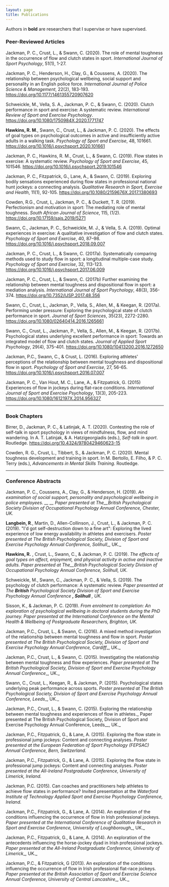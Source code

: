 ```yaml
---
layout: page
title: Publications
---
```


Authors in **bold** are researchers that I supervise or have supervised.

### Peer-Reviewed Articles 
Jackman, P. C., Crust, L., & Swann, C. (2020). The role of mental toughness in the occurrence of flow and clutch states in sport. *International Journal of Sport Psychology*, 51(1), 1-27.

Jackman, P. C., Henderson, H., Clay, G., & Coussens, A. (2020). The relationship between psychological wellbeing, social support and personality in an English police force. *International Journal of Police Science & Management*, 22(2), 183-193. https://doi.org/10.1177/1461355720907620

Schweickle, M., Vella, S. A., Jackman, P. C., & Swann, C. (2020). Clutch performance in sport and exercise: A systematic review. *International Review of Sport and Exercise Psychology*. https://doi.org/10.1080/1750984X.2020.1771747

**Hawkins, R. M**., Swann, C., Crust, L., & Jackman, P. C. (2020). The effects of goal types on psychological outcomes in active and insufficiently active adults in a walking task. *Psychology of Sport and Exercise*, 48, 101661. https://doi.org/10.1016/j.psychsport.2020.101661

Jackman, P. C., Hawkins, R. M., Crust, L., & Swann, C. (2019). Flow states in exercise: A systematic review. *Psychology of Sport and Exercise*, 45, 101546. https://doi.org/10.1016/j.psychsport.2019.101546

Jackman, P. C., Fitzpatrick, G., Lane, A., & Swann, C. (2019). Exploring bodily sensations experienced during flow states in professional national hunt jockeys: a connecting analysis. *Qualitative Research in Sport, Exercise and Health*, 11(1), 92-105. https://doi.org/10.1080/2159676X.2017.1380693 

Cowden, R.G., Crust, L, Jackman, P. C., & Duckett, T. R. (2019). Perfectionism and motivation in sport: The mediating role of mental toughness. *South African Journal of Science*, 115, (1/2). https://doi.org/10.17159/sajs.2019/5271

Swann, C., Jackman, P. C., Schweickle, M. J., & Vella, S. A. (2019). Optimal experiences in exercise: A qualitative investigation of flow and clutch states. *Psychology of Sport and Exercise*, 40, 87–98. https://doi.org/10.1016/j.psychsport.2018.09.007

Jackman, P. C., Crust, L., & Swann, C. (2017a). Systematically comparing methods used to study flow in sport: a longitudinal multiple-case study. *Psychology of Sport and Exercise*, 32, 113-123. https://doi.org/10.1016/j.psychsport.2017.06.009

Jackman, P. C., Crust, L., & Swann, C. (2017b) Further examining the relationship between mental toughness and dispositional flow in sport: a mediation analysis. *International Journal of Sport Psychology*, 48(3), 356-374. https://doi.org/10.7352/IJSP.2017.48.356

Swann, C., Crust, L., Jackman, P., Vella, S., Allen, M., & Keegan, R. (2017a). Performing under pressure: Exploring the psychological state of clutch performance in sport. *Journal of Sport Sciences*, 35(23), 2272-2280. https://doi.org/10.1080/02640414.2016.1265661

Swann, C., Crust, L., Jackman, P., Vella, S., Allen, M., & Keegan, R. (2017b). Psychological states underlying excellent performance in sport: Towards an integrated model of flow and clutch states. *Journal of Applied Sport Psychology*, 29(4), 375-401. https://doi.org/10.1080/10413200.2016.1272650

Jackman, P.C., Swann, C., & Crust, L. (2016). Exploring athletes' perceptions of the relationship between mental toughness and dispositional flow in sport. *Psychology of Sport and Exercise*, 27, 56-65. https://doi.org/10.1016/j.psychsport.2016.07.007

Jackman, P. C., Van Hout, M. C., Lane, A., & Fitzpatrick, G. (2015) Experiences of flow in jockeys during flat-race conditions. *International Journal of Sport and Exercise Psychology*, 13(3), 205-223. https://doi.org/10.1080/1612197X.2014.956327

---

### Book Chapters 
Birrer, D., Jackman, P. C., & Latinjak, A. T. (2020). Contesting the role of self-talk in sport psychology in views of mindfulness, flow, and mind wandering. In A. T. Latinjak, & A. Hatzigeorgiadis (eds.), *Self-talk in sport*. Routledge. https://doi.org/10.4324/9780429460623-15 

Cowden, R. G., Crust, L., Tibbert, S., & Jackman, P. C. (2020). Mental toughness development and training in sport. In M. Bertollo, E. Filho, & P. C. Terry (eds.), *Advancements in Mental Skills Training*. Routledge. 

---

### Conference Abstracts

Jackman, P. C., Coussens, A., Clay, G., &amp; Henderson, H. (2019). _An examination of social support, personality and psychological wellbeing in police employees. __ __ Paper presented at The__British_ _Psychological Society Division of Occupational Psychology Annual Conference, Chester, UK._

**Langbein, R**., Martin, D., Allen-Collinson, J., Crust, L., &amp; Jackman, P. C. (2019). &quot;I&#39;d got self-destruction down to a fine art&quot;: Exploring the lived experience of low energy availability in athletes and exercisers. _Poster presented at The British Psychological Society, Division of Sport and Exercise Psychology Annual Conference, Solihull__, UK._

**Hawkins, R.** , Crust, L., Swann, C., &amp; Jackman, P. C. (2019). _The effects of goal types on affect, enjoyment, and physical activity in active and inactive adults._ _Paper presented at The__British_ _Psychological Society Division of Occupational Psychology Annual Conference, Solihull, UK._

Schweickle, M., Swann, C., Jackman, P. C., &amp; Vella, S. (2019). The psychology of clutch performance: A systematic review. _Paper presented at The __British__ Psychological Society Division of Sport and Exercise Psychology Annual Conference __, Solihull__ , UK._

Sisson, K., &amp; Jackman, P. C. (2019). _From enrolment to completion: An exploration of psychological wellbeing in doctoral students during the PhD journey._ _Paper presented at the_ _International Conference on the Mental Health &amp; Wellbeing of Postgraduate Researchers, Brighton, UK._

Jackman, P.C., Crust, L., &amp; Swann, C. (2016). A mixed method investigation of the relationship between mental toughness and flow in sport. _Poster presented at The British Psychological Society, Division of Sport and Exercise Psychology Annual Conference, Cardiff__, UK._

Jackman, P.C., Crust, L., &amp; Swann, C. (2015). Investigating the relationship between mental toughness and flow experiences. _Paper presented at The British Psychological Society, Division of Sport and Exercise Psychology Annual Conference__, UK._

Swann, C., Crust, L., Keegan, R., &amp; Jackman, P. (2015). Psychological states underlying peak performance across sports. _Poster presented at The British Psychological Society, Division of Sport and Exercise Psychology Annual Conference, Leeds__, UK._

Jackman, P.C., Crust, L., &amp; Swann, C. (2015). Exploring the relationship between mental toughness and experiences of flow in athletes._ Paper presented at The British Psychological Society, Division of Sport and Exercise Psychology Annual Conference, Leeds__, UK._

Jackman, P.C., Fitzpatrick, G., &amp; Lane, A. (2015). Exploring the flow state in professional jump jockeys: Content and connecting analyses. _Poster presented at the European Federation of Sport Psychology (FEPSAC) Annual Conference, Bern, Switzerland._

Jackman, P.C., Fitzpatrick, G., &amp; Lane, A. (2015). Exploring the flow state in professional jump jockeys: Content and connecting analyses. _Poster presented at the All-Ireland Postgraduate Conference, University of Limerick, Ireland._

Jackman, P.C. (2015). Can coaches and practitioners help athletes to achieve flow states in performance? Invited presentation at the _Waterford Institute of Technology Applied Sport and Exercise Psychology Conference, Ireland._

Jackman, P.C., Fitzpatrick, G., &amp; Lane, A. (2014). An exploration of the conditions influencing the occurrence of flow in Irish professional jockeys. _Paper presented at the_ _International Conference of Qualitative Research in Sport and Exercise Conference, University of Loughborough__, UK._

Jackman, P.C., Fitzpatrick, G., &amp; Lane, A. (2014). An exploration of the antecedents influencing the horse-jockey dyad in Irish professional jockeys. _Paper presented at the All-Ireland Postgraduate Conference, University of Limerick__, UK._

Jackman, P.C., &amp; Fitzpatrick, G (2013). An exploration of the conditions influencing the occurrence of flow in Irish professional flat-race jockeys. _Paper presented at the British Association of Sport and Exercise Science Annual Conference, University of Central Lancashire__, UK._
